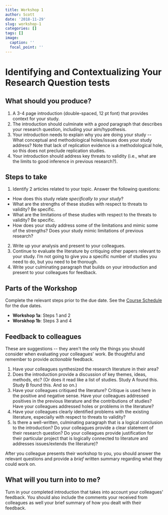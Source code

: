 ```yaml
---
title: Workshop 1
author: Scott
date: '2018-11-29'
slug: workshop-1
categories: []
tags: []
image:
  caption: ''
  focal_point: ''
---
```


# Identifying and Contextualizing Your Research Question tests

## What should you produce?

1. A 3-4 page introduction (double-spaced, 12 pt font) that provides context for your study.
2. The introduction should culminate with a *good* paragraph that describes your research question, including your aim/hypothesis.
3. Your introduction needs to explain why you are doing your study -- What conceptual and methodological holes/issues does your study address? Note that lack of replication evidence is a methodological hole, so this does not preclude replication studies. 
4. Your introduction should address key threats to validity (i.e., what are the limits to good inference in previous research?). 

## Steps to take

1. Identify 2 articles related to your topic. Answer the following questions:
  * How does this study relate *specifically to your study*?
  * What are the strengths of these studies with respect to threats to validity? Be specific.
  * What are the limitations of these studies with respect to the threats to validity? Be specific.
  * How does your study address some of the limitations and mimic some of the strengths? Does your study mimic limitations of previous research?
2. Write up your analysis and present to your colleagues.
3. Continue to evaluate the literature by critiquing other papers relevant to your study. I’m not going to give you a specific number of studies you need to do, but you need to be thorough.
4. Write your culminating paragraph that builds on your introduction and present to your colleagues for feedback.

## Parts of the Workshop

Complete the relevant steps prior to the due date. See the [Course Schedule](/classes/course-schedule) for the due dates.

* **Workshop 1a**: Steps 1 and 2
* **Worskhop 1b**: Steps 3 and 4

## Feedback to colleagues

These are suggestions -- they aren't the only the things you should consider when evaluating your colleagues' work. Be thoughtful and remember to provide *actionable* feedback.

1. Have your colleagues synthesized the research literature in their area?
2. Does the introduction provide a discussion of key themes, ideas, methods, etc? (Or does it read like a list of studies. Study A found this. Study B found this. And so on.)
3. Have your colleagues critiqued the literature? Critique is used here in the positive and negative sense. Have your colleagues addressed positives in the previous literature and the contributions of studies? Have your colleagues addressed holes or problems in the literature?
4. Have your colleagues clearly identified problems with the existing literature, especially with respect to threats to validity? 
5. Is there a well-written, culminating paragraph that is a logical conclusion to the introduction? Do your colleagues provide a clear statement of their research question? Do your colleagues provide justification for their particular project that is logically connected to literature and addresses issues/extends the literature)?

After you colleague presents their workshop to you, you should answer the relevant questions and provide a *brief* written summary regarding what they could work on.

## What will you turn into to me?

Turn in your completed introduction that takes into account your colleagues' feedback. You should also include the comments your received from colleagues as well your brief summary of how you dealt with their feedback. 



